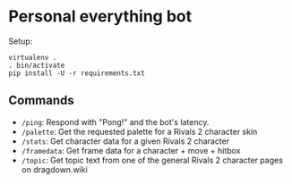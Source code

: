 # Personal everything bot

Setup:

```shell
virtualenv .
. bin/activate
pip install -U -r requirements.txt
```


## Commands

- `/ping`: Respond with "Pong!" and the bot's latency.
- `/palette`: Get the requested palette for a Rivals 2 character skin
- `/stats`: Get character data for a given Rivals 2 character
- `/framedata`: Get frame data for a character + move + hitbox
- `/topic`: Get topic text from one of the general Rivals 2 character pages on dragdown.wiki
